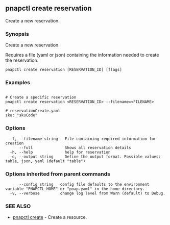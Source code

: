 ## pnapctl create reservation

Create a new reservation.

### Synopsis

Create a new reservation.
	
Requires a file (yaml or json) containing the information needed to create the reservation.

```
pnapctl create reservation [RESERVATION_ID] [flags]
```

### Examples

```

# Create a specific reservation
pnapctl create reservation <RESERVATION_ID> --filename=<FILENAME>

# reservationCreate.yaml
sku: "skuCode"
```

### Options

```
  -f, --filename string   File containing required information for creation
      --full              Shows all reservation details
  -h, --help              help for reservation
  -o, --output string     Define the output format. Possible values: table, json, yaml (default "table")
```

### Options inherited from parent commands

```
      --config string   config file defaults to the environment variable "PNAPCTL_HOME" or "pnap.yaml" in the home directory.
  -v, --verbose         change log level from Warn (default) to Debug.
```

### SEE ALSO

* [pnapctl create](pnapctl_create.md)	 - Create a resource.

